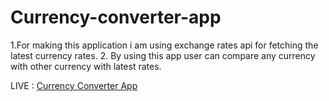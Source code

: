 # Currency-converter-app

1.For making this application i am using exchange rates api for fetching the latest currency rates.
2. By using this app user can compare any currency with other currency with latest rates.

LIVE : [Currency Converter App](https://manoj-kumar-currencyconvertorapp.netlify.com/) 
